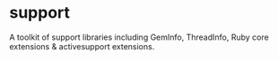 # support
A toolkit of support libraries including GemInfo, ThreadInfo, Ruby core extensions &amp; activesupport extensions.
